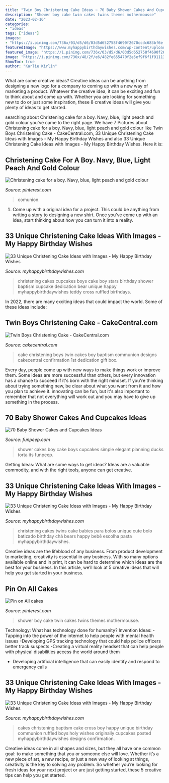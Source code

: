 ```yaml
---
title: "Twin Boy Christening Cake Ideas ~ 70 Baby Shower Cakes And Cupcakes Ideas"
description: "Shower boy cake twin cakes twins themes mothermousse"
date: "2023-02-16"
categories:
- "ideas"
tags: ["ideas"]
images:
- "https://i.pinimg.com/736x/03/d5/d6/03d5d652758f4690f2670ccdc683bf6e.jpg"
featuredImage: "https://www.myhappybirthdaywishes.com/wp-content/uploads/2016/08/cute-babies-christening-cakes-for-twins.jpg"
featured_image: "https://i.pinimg.com/736x/03/d5/d6/03d5d652758f4690f2670ccdc683bf6e.jpg"
image: "https://i.pinimg.com/736x/48/2f/e6/482fe655470f2e5ef9f6f1f91113dbaf--boy-and-girl-baby-shower-cake-girl-baby-showers.jpg"
ShowToc: true
author: "Karlie Kirlin"
---
```



What are some creative ideas?
Creative ideas can be anything from designing a new logo for a company to coming up with a new way of marketing a product. Whatever the creative idea, it can be exciting and fun to think about and come up with. Whether you are looking for something new to do or just some inspiration, these 8 creative ideas will give you plenty of ideas to get started.

	

		
searching about Christening cake for a boy. Navy, blue, light peach and gold colour you've came to the right page. We have 7 Pictures about Christening cake for a boy. Navy, blue, light peach and gold colour like Twin Boys Christening Cake - CakeCentral.com, 33 Unique Christening Cake Ideas with Images - My Happy Birthday Wishes and also 33 Unique Christening Cake Ideas with Images - My Happy Birthday Wishes. Here it is:
		
    
## Christening Cake For A Boy. Navy, Blue, Light Peach And Gold Colour

<img loading=lazy src="https://i.pinimg.com/736x/03/d5/d6/03d5d652758f4690f2670ccdc683bf6e.jpg" onerror="this.onerror=null;this.src='https://tse1.mm.bing.net/th?id=OIP.j2R6rV1xqCYIM7aFZEZywAHaJ3&amp;pid=15.1';" alt="Christening cake for a boy. Navy, blue, light peach and gold colour">

_Source: pinterest.com_

>comunion. 

	

1. Come up with a original idea for a project. This could be anything from writing a story to designing a new shirt. Once you've come up with an idea, start thinking about how you can turn it into a reality. 

    
## 33 Unique Christening Cake Ideas With Images - My Happy Birthday Wishes

<img loading=lazy src="https://www.myhappybirthdaywishes.com/wp-content/uploads/2016/09/stars-and-bear-cupcakes-christening-cakes-for-boys.jpg" onerror="this.onerror=null;this.src='https://tse2.mm.bing.net/th?id=OIP.yCRwsPDzmX4ysSMYhCKZlQHaKU&amp;pid=15.1';" alt="33 Unique Christening Cake Ideas with Images - My Happy Birthday Wishes">

_Source: myhappybirthdaywishes.com_

>christening cakes cupcakes boys cake boy stars birthday shower baptism cupcake dedication bear unique happy myhappybirthdaywishes teddy cross ruffled birthdays. 

	

In 2022, there are many exciting ideas that could impact the world. Some of these ideas include: 

    
## Twin Boys Christening Cake - CakeCentral.com

<img loading=lazy src="https://cdn001.cakecentral.com/gallery/2015/03/900_885188JtGd_twin-boys-christening-cake.jpg" onerror="this.onerror=null;this.src='https://tse2.mm.bing.net/th?id=OIP.VOqi2OO8MQu4S53QxYdYdwHaJ4&amp;pid=15.1';" alt="Twin Boys Christening Cake - CakeCentral.com">

_Source: cakecentral.com_

>cake christening boys twin cakes boy baptism communion designs cakecentral confirmation 1st dedication gift box. 

	

Every day, people come up with new ways to make things work or improve them. Some ideas are more successful than others, but every innovation has a chance to succeed if it's born with the right mindset. If you're thinking about trying something new, be clear about what you want from it and how you plan to achieve it. innovating can be fun, but it's also important to remember that not everything will work out and you may have to give up something in the process.

    
## 70 Baby Shower Cakes And Cupcakes Ideas

<img loading=lazy src="http://funpeep.com/wp-content/uploads/2015/04/baby-shower-cake-boy.png" onerror="this.onerror=null;this.src='https://tse4.mm.bing.net/th?id=OIP.rNHSK8vjS1vI4uTA2bVhqgHaKR&amp;pid=15.1';" alt="70 Baby Shower Cakes and Cupcakes Ideas">

_Source: funpeep.com_

>shower cakes boy cake boys cupcakes simple elegant planning ducks torta its funpeep. 

	

Getting Ideas: What are some ways to get ideas?
Ideas are a valuable commodity, and with the right tools, anyone can get creative.

    
## 33 Unique Christening Cake Ideas With Images - My Happy Birthday Wishes

<img loading=lazy src="https://www.myhappybirthdaywishes.com/wp-content/uploads/2016/08/cute-babies-christening-cakes-for-twins.jpg" onerror="this.onerror=null;this.src='https://tse2.mm.bing.net/th?id=OIP.CkyHpIdtJ7vRKOq6HI4CmwHaLU&amp;pid=15.1';" alt="33 Unique Christening Cake Ideas with Images - My Happy Birthday Wishes">

_Source: myhappybirthdaywishes.com_

>christening cakes twins cake babies para bolos unique cute bolo batizado birthday chá bears happy bebê escolha pasta myhappybirthdaywishes. 

	

Creative ideas are the lifeblood of any business. From product development to marketing, creativity is essential in any business. With so many options available online and in print, it can be hard to determine which ideas are the best for your business. In this article, we’ll look at 5 creative ideas that will help you get started in your business.

    
## Pin On All Cakes

<img loading=lazy src="https://i.pinimg.com/736x/48/2f/e6/482fe655470f2e5ef9f6f1f91113dbaf--boy-and-girl-baby-shower-cake-girl-baby-showers.jpg" onerror="this.onerror=null;this.src='https://tse1.mm.bing.net/th?id=OIP.Ij3b7ES2G7aSE8v80RSBYQHaJ6&amp;pid=15.1';" alt="Pin on All cakes">

_Source: pinterest.com_

>shower boy cake twin cakes twins themes mothermousse. 

	

Technology: What has technology done for humanity?
Invention Ideas: 
-Tapping into the power of the internet to help people with mental health issues 
-Developing GPS tracking technology that could help police officers better track suspects 
-Creating a virtual reality headset that can help people with physical disabilities access the world around them 
- Developing artificial intelligence that can easily identify and respond to emergency calls

    
## 33 Unique Christening Cake Ideas With Images - My Happy Birthday Wishes

<img loading=lazy src="https://www.myhappybirthdaywishes.com/wp-content/uploads/2016/09/ruffled-cross-baptism-cakes-for-boys.jpg" onerror="this.onerror=null;this.src='https://tse1.mm.bing.net/th?id=OIP.w8dbLOqK8AgKmpLds7T1sgHaK0&amp;pid=15.1';" alt="33 Unique Christening Cake Ideas with Images - My Happy Birthday Wishes">

_Source: myhappybirthdaywishes.com_

>cakes christening baptism cake cross boy happy unique birthday communion ruffled boys holy wishes originally cupcakes posted myhappybirthdaywishes designs confirmation. 

	

Creative ideas come in all shapes and sizes, but they all have one common goal: to make something that you or someone else will love. Whether it’s a new piece of art, a new recipe, or just a new way of looking at things, creativity is the key to solving any problem. So whether you’re looking for fresh ideas for your next project or are just getting started, these 5 creative tips can help you get started.

